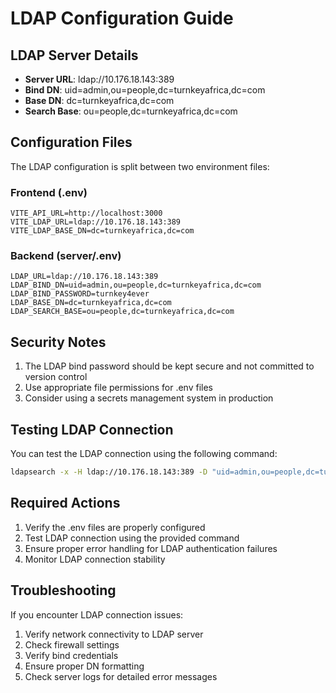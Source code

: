 # LDAP Configuration Guide

## LDAP Server Details
- **Server URL**: ldap://10.176.18.143:389
- **Bind DN**: uid=admin,ou=people,dc=turnkeyafrica,dc=com
- **Base DN**: dc=turnkeyafrica,dc=com
- **Search Base**: ou=people,dc=turnkeyafrica,dc=com

## Configuration Files
The LDAP configuration is split between two environment files:

### Frontend (.env)
```env
VITE_API_URL=http://localhost:3000
VITE_LDAP_URL=ldap://10.176.18.143:389
VITE_LDAP_BASE_DN=dc=turnkeyafrica,dc=com
```

### Backend (server/.env)
```env
LDAP_URL=ldap://10.176.18.143:389
LDAP_BIND_DN=uid=admin,ou=people,dc=turnkeyafrica,dc=com
LDAP_BIND_PASSWORD=turnkey4ever
LDAP_BASE_DN=dc=turnkeyafrica,dc=com
LDAP_SEARCH_BASE=ou=people,dc=turnkeyafrica,dc=com
```

## Security Notes
1. The LDAP bind password should be kept secure and not committed to version control
2. Use appropriate file permissions for .env files
3. Consider using a secrets management system in production

## Testing LDAP Connection
You can test the LDAP connection using the following command:
```bash
ldapsearch -x -H ldap://10.176.18.143:389 -D "uid=admin,ou=people,dc=turnkeyafrica,dc=com" -w 'turnkey4ever' -b "dc=turnkeyafrica,dc=com" dn
```

## Required Actions
1. Verify the .env files are properly configured
2. Test LDAP connection using the provided command
3. Ensure proper error handling for LDAP authentication failures
4. Monitor LDAP connection stability

## Troubleshooting
If you encounter LDAP connection issues:
1. Verify network connectivity to LDAP server
2. Check firewall settings
3. Verify bind credentials
4. Ensure proper DN formatting
5. Check server logs for detailed error messages